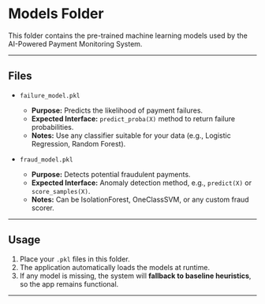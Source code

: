 # Models Folder

This folder contains the pre-trained machine learning models used by the AI-Powered Payment Monitoring System.

---

## Files

- `failure_model.pkl`  
  - **Purpose:** Predicts the likelihood of payment failures.  
  - **Expected Interface:** `predict_proba(X)` method to return failure probabilities.  
  - **Notes:** Use any classifier suitable for your data (e.g., Logistic Regression, Random Forest).  

- `fraud_model.pkl`  
  - **Purpose:** Detects potential fraudulent payments.  
  - **Expected Interface:** Anomaly detection method, e.g., `predict(X)` or `score_samples(X)`.  
  - **Notes:** Can be IsolationForest, OneClassSVM, or any custom fraud scorer.  

---

## Usage

1. Place your `.pkl` files in this folder.  
2. The application automatically loads the models at runtime.  
3. If any model is missing, the system will **fallback to baseline heuristics**, so the app remains functional.  

---
